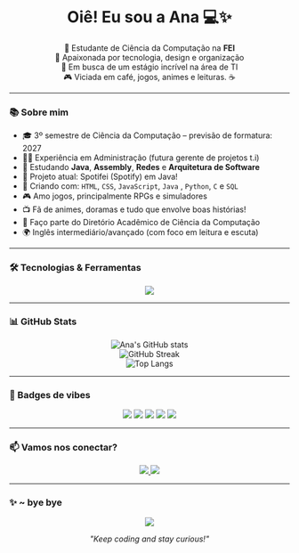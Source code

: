 <h1 align="center">Oiê! Eu sou a Ana 💻✨</h1>

<p align="center">
  🌟 Estudante de Ciência da Computação na <strong>FEI</strong> <br>
  🚀 Apaixonada por tecnologia, design e organização <br>
  🎯 Em busca de um estágio incrível na área de TI <br>
  🎮 Viciada em café, jogos, animes e leituras. ☕
</p>

---

### 📚 Sobre mim

- 🎓 3º semestre de Ciência da Computação – previsão de formatura: 2027
- 🤹‍♀️ Experiência em Administração (futura gerente de projetos t.i)
- 🧠 Estudando **Java**, **Assembly**, **Redes** e **Arquitetura de Software**
- 📁 Projeto atual: Spotifei (Spotify) em Java!
- 🎨 Criando com: `HTML`, `CSS`, `JavaScript`, `Java` , `Python`, `C` e `SQL`
- 🎮 Amo jogos, principalmente RPGs e simuladores
- 📺 Fã de animes, doramas e tudo que envolve boas histórias!
- 🧩 Faço parte do Diretório Acadêmico de Ciência da Computação
- 🌍 Inglês intermediário/avançado (com foco em leitura e escuta)

---

### 🛠️ Tecnologias & Ferramentas

<p align="center">
  <img src="https://skillicons.dev/icons?i=python,java,c,js,html,css,mysql,git,vscode" />
</p>

---

### 📊 GitHub Stats

<p align="center">
  <img src="https://github-readme-stats.vercel.app/api?username=nanaveronezze&show_icons=true&theme=tokyonight" alt="Ana's GitHub stats" />
  <br>
  <img src="https://github-readme-streak-stats.herokuapp.com/?user=nanaveronezze&theme=tokyonight" alt="GitHub Streak" />
  <br>
  <img src="https://github-readme-stats.vercel.app/api/top-langs/?username=nanaveronezze&layout=compact&theme=tokyonight" alt="Top Langs" />
</p>

---

### 🎉 Badges de vibes

<p align="center">
  <img src="https://img.shields.io/badge/FEI%20Student-blueviolet?style=for-the-badge&logo=academia" />
  <img src="https://img.shields.io/badge/Dev%20em%20Formação-FF69B4?style=for-the-badge&logo=developer" />
  <img src="https://img.shields.io/badge/Otaku%20Proud-FFB6C1?style=for-the-badge&logo=anime" />
  <img src="https://img.shields.io/badge/Gamer-8A2BE2?style=for-the-badge&logo=steam" />
  <img src="https://img.shields.io/badge/Team%20Player-00C2CB?style=for-the-badge" />
</p>


---

### 📫 Vamos nos conectar?

<p align="center">
  <a href="https://www.linkedin.com/in/ana-maria-pinheiro-veronezze-a44166304/" target="_blank">
    <img src="https://img.shields.io/badge/LinkedIn-blue?style=for-the-badge&logo=linkedin" />
  </a>
  <a href="mailto:veronezzea@gmail.com">
    <img src="https://img.shields.io/badge/Email-D14836?style=for-the-badge&logo=gmail&logoColor=white" />
  </a>
</p>

---

### ✨ ~ bye bye

<p align="center">
  <img src="https://i.pinimg.com/originals/51/f1/49/51f149826d14c8ec792dd9b56bd946af.gif" />
</p>

<p align="center"><i>"Keep coding and stay curious!"</i></p>
